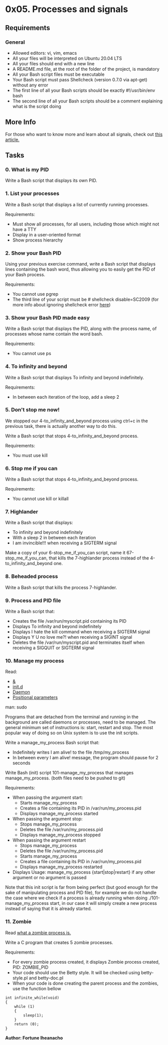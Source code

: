 # 0x05. Processes and signals

## Requirements
### General
- Allowed editors: vi, vim, emacs
- All your files will be interpreted on Ubuntu 20.04 LTS
- All your files should end with a new line
- A README.md file, at the root of the folder of the project, is mandatory
- All your Bash script files must be executable
- Your Bash script must pass Shellcheck (version 0.7.0 via apt-get) without any error
- The first line of all your Bash scripts should be exactly #!/usr/bin/env bash
- The second line of all your Bash scripts should be a comment explaining what is the script doing

## More Info
For those who want to know more and learn about all signals, check out [this article.](https://intranet.alxswe.com/rltoken/BOU-KVNMqfKEIBo_VOI26A)

## Tasks
### 0. What is my PID
Write a Bash script that displays its own PID.

### 1. List your processes
Write a Bash script that displays a list of currently running processes.

Requirements:

- Must show all processes, for all users, including those which might not have a TTY
- Display in a user-oriented format
- Show process hierarchy

### 2. Show your Bash PID
Using your previous exercise command, write a Bash script that displays lines containing the bash word, thus allowing you to easily get the PID of your Bash process.

Requirements:

- You cannot use pgrep
- The third line of your script must be # shellcheck disable=SC2009 (for more info about ignoring shellcheck error [here](https://intranet.alxswe.com/rltoken/vErRT8QGU2bwJ6FLvPLzxw))

### 3. Show your Bash PID made easy
Write a Bash script that displays the PID, along with the process name, of processes whose name contain the word bash.

Requirements:

- You cannot use ps

### 4. To infinity and beyond
Write a Bash script that displays To infinity and beyond indefinitely.

Requirements:

- In between each iteration of the loop, add a sleep 2

### 5. Don't stop me now!
We stopped our 4-to_infinity_and_beyond process using ctrl+c in the previous task, there is actually another way to do this.

Write a Bash script that stops 4-to_infinity_and_beyond process.

Requirements:
- You must use kill

### 6. Stop me if you can
Write a Bash script that stops 4-to_infinity_and_beyond process.

Requirements:

- You cannot use kill or killall

### 7. Highlander
Write a Bash script that displays:

- To infinity and beyond indefinitely
- With a sleep 2 in between each iteration
- I am invincible!!! when receiving a SIGTERM signal

Make a copy of your 6-stop_me_if_you_can script, name it 67-stop_me_if_you_can, that kills the 7-highlander process instead of the 4-to_infinity_and_beyond one.

### 8. Beheaded process
Write a Bash script that kills the process 7-highlander.

### 9. Process and PID file
Write a Bash script that:

- Creates the file /var/run/myscript.pid containing its PID
- Displays To infinity and beyond indefinitely
- Displays I hate the kill command when receiving a SIGTERM signal
- Displays Y U no love me?! when receiving a SIGINT signal
- Deletes the file /var/run/myscript.pid and terminates itself when receiving a SIGQUIT or SIGTERM signal

### 10. Manage my process
Read:
- [&](https://intranet.alxswe.com/rltoken/R4YSgPT1k0PhWCrB0TYzoQ)
- [init.d](https://intranet.alxswe.com/rltoken/sVqN4oNYYO6ojS4ctT02Jw)
- [Daemon](https://intranet.alxswe.com/rltoken/kCoQ5aYO3towdDQFVPcfNg)
- [Positional parameters](https://intranet.alxswe.com/rltoken/TJ2rxUwRsnM1mJQHSCnOQA)

man: sudo

Programs that are detached from the terminal and running in the background are called daemons or processes, need to be managed. The general minimum set of instructions is: start, restart and stop. The most popular way of doing so on Unix system is to use the init scripts.

Write a manage_my_process Bash script that:

- Indefinitely writes I am alive! to the file /tmp/my_process
- In between every I am alive! message, the program should pause for 2 seconds

Write Bash (init) script 101-manage_my_process that manages manage_my_process. (both files need to be pushed to git)

Requirements:

- When passing the argument start:
    - Starts manage_my_process
    - Creates a file containing its PID in /var/run/my_process.pid
    - Displays manage_my_process started
- When passing the argument stop:
    - Stops manage_my_process
    - Deletes the file /var/run/my_process.pid
    - Displays manage_my_process stopped
- When passing the argument restart
    - Stops manage_my_process
    - Deletes the file /var/run/my_process.pid
    - Starts manage_my_process
    - Creates a file containing its PID in /var/run/my_process.pid
    - Displays manage_my_process restarted
- Displays Usage: manage_my_process {start|stop|restart} if any other argument or no argument is passed

Note that this init script is far from being perfect (but good enough for the sake of manipulating process and PID file), for example we do not handle the case where we check if a process is already running when doing ./101-manage_my_process start, in our case it will simply create a new process instead of saying that it is already started.

### 11. Zombie
Read [what a zombie process is.](https://intranet.alxswe.com/rltoken/Tb86ZoSxR6ORCKYlZaYzHw)

Write a C program that creates 5 zombie processes.

Requirements:

- For every zombie process created, it displays Zombie process created, PID: ZOMBIE_PID
- Your code should use the Betty style. It will be checked using betty-style.pl and betty-doc.pl
- When your code is done creating the parent process and the zombies, use the function bellow
```
int infinite_while(void)
{
    while (1)
    {
        sleep(1);
    }
    return (0);
}
```

**Author: Fortune Iheanacho**